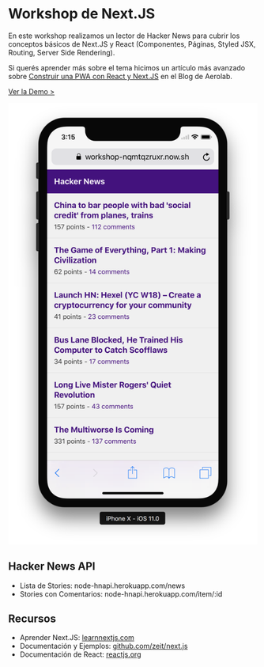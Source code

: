 # Workshop de Next.JS

En este workshop realizamos un lector de Hacker News para cubrir los conceptos básicos de Next.JS y React (Componentes, Páginas, Styled JSX, Routing, Server Side Rendering).

Si querés aprender más sobre el tema hicimos un artículo más avanzado sobre [Construir una PWA con React y Next.JS](https://aerolab.co/blog/react-nextjs-pwa) en el Blog de Aerolab.

[Ver la Demo >](https://workshop-nqmtqzruxr.now.sh)

![Screenshot](https://github.com/Aerolab/workshop-nextjs/raw/master/static/screenshot.png)


## Hacker News API

* Lista de Stories: node-hnapi.herokuapp.com/news
* Stories con Comentarios: node-hnapi.herokuapp.com/item/:id


## Recursos

* Aprender Next.JS: [learnnextjs.com](https://learnnextjs.com/)
* Documentación y Ejemplos: [github.com/zeit/next.js](https://github.com/zeit/next.js/)
* Documentación de React: [reactjs.org](https://reactjs.org/)

